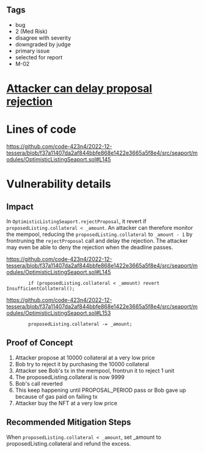 ## Tags

- bug
- 2 (Med Risk)
- disagree with severity
- downgraded by judge
- primary issue
- selected for report
- M-02

# [Attacker can delay proposal rejection](https://github.com/code-423n4/2022-12-tessera-findings/issues/24) 

# Lines of code

https://github.com/code-423n4/2022-12-tessera/blob/f37a11407da2af844bbfe868e1422e3665a5f8e4/src/seaport/modules/OptimisticListingSeaport.sol#L145


# Vulnerability details

## Impact

In `OptimisticListingSeaport.rejectProposal`, it revert if `proposedListing.collateral < _amount`. An attacker can therefore monitor the mempool, reducing the `proposedListing.collateral` to `_amount - 1` by frontruning the `rejectProposal` call and delay the rejection. The attacker may even be able to deny the rejection when the deadline passes.

https://github.com/code-423n4/2022-12-tessera/blob/f37a11407da2af844bbfe868e1422e3665a5f8e4/src/seaport/modules/OptimisticListingSeaport.sol#L145

```solidity
        if (proposedListing.collateral < _amount) revert InsufficientCollateral();
```

https://github.com/code-423n4/2022-12-tessera/blob/f37a11407da2af844bbfe868e1422e3665a5f8e4/src/seaport/modules/OptimisticListingSeaport.sol#L153

```solidity
        proposedListing.collateral -= _amount;
```

## Proof of Concept

1. Attacker propose at 10000 collateral at a very low price
2. Bob try to reject it by purchasing the 10000 collateral
3. Attacker see Bob's tx in the mempool, frontrun it to reject 1 unit
4. The proposedListing.collateral is now 9999
5. Bob's call reverted
6. This keep happening until PROPOSAL_PERIOD pass or Bob gave up because of gas paid on failing tx
7. Attacker buy the NFT at a very low price

## Recommended Mitigation Steps

When `proposedListing.collateral < _amount`, set _amount to proposedListing.collateral and refund the excess.